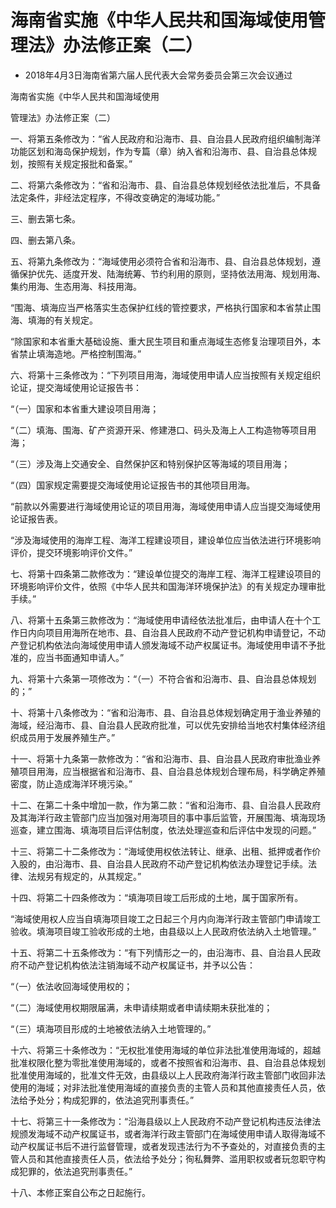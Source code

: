 # 海南省实施《中华人民共和国海域使用管理法》办法修正案（二）

- 2018年4月3日海南省第六届人民代表大会常务委员会第三次会议通过

<!-- INFO END -->

海南省实施《中华人民共和国海域使用

管理法》办法修正案（二）

一、将第五条修改为：“省人民政府和沿海市、县、自治县人民政府组织编制海洋功能区划和海岛保护规划，作为专篇（章）纳入省和沿海市、县、自治县总体规划，按照有关规定报批和备案。”

二、将第六条修改为：“省和沿海市、县、自治县总体规划经依法批准后，不具备法定条件，非经法定程序，不得改变确定的海域功能。”

三、删去第七条。

四、删去第八条。

五、将第九条修改为：“海域使用必须符合省和沿海市、县、自治县总体规划，遵循保护优先、适度开发、陆海统筹、节约利用的原则，坚持依法用海、规划用海、集约用海、生态用海、科技用海。

“围海、填海应当严格落实生态保护红线的管控要求，严格执行国家和本省禁止围海、填海的有关规定。

“除国家和本省重大基础设施、重大民生项目和重点海域生态修复治理项目外，本省禁止填海造地。严格控制围海。”

六、将第十三条修改为：“下列项目用海，海域使用申请人应当按照有关规定组织论证，提交海域使用论证报告书：

“（一）国家和本省重大建设项目用海；

“（二）填海、围海、矿产资源开采、修建港口、码头及海上人工构造物等项目用海；

“（三）涉及海上交通安全、自然保护区和特别保护区等海域的项目用海；

“（四）国家规定需要提交海域使用论证报告书的其他项目用海。

“前款以外需要进行海域使用论证的项目用海，海域使用申请人应当提交海域使用论证报告表。

“涉及海域使用的海岸工程、海洋工程建设项目，建设单位应当依法进行环境影响评价，提交环境影响评价文件。”

七、将第十四条第二款修改为：“建设单位提交的海岸工程、海洋工程建设项目的环境影响评价文件，依照《中华人民共和国海洋环境保护法》的有关规定办理审批手续。”

八、将第十五条第三款修改为：“海域使用申请经依法批准后，由申请人在十个工作日内向项目用海所在地市、县、自治县人民政府不动产登记机构申请登记，不动产登记机构依法向海域使用申请人颁发海域不动产权属证书。海域使用申请不予批准的，应当书面通知申请人。”

九、将第十六条第一项修改为：“（一）不符合省和沿海市、县、自治县总体规划的；”

十、将第十八条修改为：“省和沿海市、县、自治县总体规划确定用于渔业养殖的海域，经沿海市、县、自治县人民政府批准，可以优先安排给当地农村集体经济组织成员用于发展养殖生产。”

十一、将第十九条第一款修改为：“省和沿海市、县、自治县人民政府审批渔业养殖项目用海，应当根据省和沿海市、县、自治县总体规划合理布局，科学确定养殖密度，防止造成海洋环境污染。”

十二、在第二十条中增加一款，作为第二款：“省和沿海市、县、自治县人民政府及其海洋行政主管部门应当加强对用海项目的事中事后监管，开展围海、填海现场巡查，建立围海、填海项目后评估制度，依法处理巡查和后评估中发现的问题。”

十三、将第二十二条修改为：“海域使用权依法转让、继承、出租、抵押或者作价入股的，由沿海市、县、自治县人民政府不动产登记机构依法办理登记手续。法律、法规另有规定的，从其规定。”

十四、将第二十四条修改为：“填海项目竣工后形成的土地，属于国家所有。

“海域使用权人应当自填海项目竣工之日起三个月内向海洋行政主管部门申请竣工验收。填海项目竣工验收形成的土地，由县级以上人民政府依法纳入土地管理。”

十五、将第二十五条修改为：“有下列情形之一的，由沿海市、县、自治县人民政府不动产登记机构依法注销海域不动产权属证书，并予以公告：

“（一）依法收回海域使用权的；

“（二）海域使用权期限届满，未申请续期或者申请续期未获批准的；

“（三）填海项目形成的土地被依法纳入土地管理的。”

十六、将第三十条修改为：“无权批准使用海域的单位非法批准使用海域的，超越批准权限化整为零批准使用海域的，或者不按照省和沿海市、县、自治县总体规划批准使用海域的，批准文件无效，由县级以上人民政府海洋行政主管部门收回非法使用的海域；对非法批准使用海域的直接负责的主管人员和其他直接责任人员，依法给予处分；构成犯罪的，依法追究刑事责任。”

十七、将第三十一条修改为：“沿海县级以上人民政府不动产登记机构违反法律法规颁发海域不动产权属证书，或者海洋行政主管部门在海域使用申请人取得海域不动产权属证书后不进行监督管理，或者发现违法行为不予查处的，对直接负责的主管人员和其他直接责任人员，依法给予处分；徇私舞弊、滥用职权或者玩忽职守构成犯罪的，依法追究刑事责任。”

十八、本修正案自公布之日起施行。
